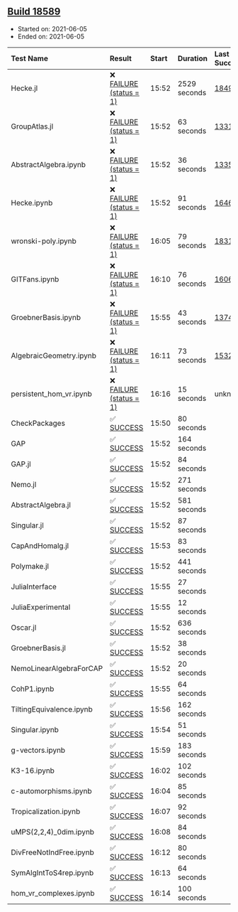 ## [Build 18589](https://oscarci.mathematik.uni-kl.de/job/oscar/18589/)

* Started on: 2021-06-05
* Ended on: 2021-06-05

| Test Name    | Result | Start | Duration | Last Success | First Failure |
|:-------------|:-------|:------|:---------|:-------------|:--------------|
| Hecke.jl | ❌ [FAILURE (status = 1)](https://oscarci.mathematik.uni-kl.de/job/oscar/18589/artifact/logs/build-18589/Hecke.jl.log) | 15:52 | 2529 seconds | [18490](https://oscarci.mathematik.uni-kl.de/job/oscar/18490/) | [18491](https://oscarci.mathematik.uni-kl.de/job/oscar/18491/) |
| GroupAtlas.jl | ❌ [FAILURE (status = 1)](https://oscarci.mathematik.uni-kl.de/job/oscar/18589/artifact/logs/build-18589/GroupAtlas.jl.log) | 15:52 | 63 seconds | [13311](https://oscarci.mathematik.uni-kl.de/job/oscar/13311/) | [13312](https://oscarci.mathematik.uni-kl.de/job/oscar/13312/) |
| AbstractAlgebra.ipynb | ❌ [FAILURE (status = 1)](https://oscarci.mathematik.uni-kl.de/job/oscar/18589/artifact/logs/build-18589/AbstractAlgebra.ipynb.log) | 15:52 | 36 seconds | [13355](https://oscarci.mathematik.uni-kl.de/job/oscar/13355/) | [13356](https://oscarci.mathematik.uni-kl.de/job/oscar/13356/) |
| Hecke.ipynb | ❌ [FAILURE (status = 1)](https://oscarci.mathematik.uni-kl.de/job/oscar/18589/artifact/logs/build-18589/Hecke.ipynb.log) | 15:52 | 91 seconds | [16463](https://oscarci.mathematik.uni-kl.de/job/oscar/16463/) | [16464](https://oscarci.mathematik.uni-kl.de/job/oscar/16464/) |
| wronski-poly.ipynb | ❌ [FAILURE (status = 1)](https://oscarci.mathematik.uni-kl.de/job/oscar/18589/artifact/logs/build-18589/wronski-poly.ipynb.log) | 16:05 | 79 seconds | [18314](https://oscarci.mathematik.uni-kl.de/job/oscar/18314/) | [18315](https://oscarci.mathematik.uni-kl.de/job/oscar/18315/) |
| GITFans.ipynb | ❌ [FAILURE (status = 1)](https://oscarci.mathematik.uni-kl.de/job/oscar/18589/artifact/logs/build-18589/GITFans.ipynb.log) | 16:10 | 76 seconds | [16068](https://oscarci.mathematik.uni-kl.de/job/oscar/16068/) | [16069](https://oscarci.mathematik.uni-kl.de/job/oscar/16069/) |
| GroebnerBasis.ipynb | ❌ [FAILURE (status = 1)](https://oscarci.mathematik.uni-kl.de/job/oscar/18589/artifact/logs/build-18589/GroebnerBasis.ipynb.log) | 15:55 | 43 seconds | [13748](https://oscarci.mathematik.uni-kl.de/job/oscar/13748/) | [13749](https://oscarci.mathematik.uni-kl.de/job/oscar/13749/) |
| AlgebraicGeometry.ipynb | ❌ [FAILURE (status = 1)](https://oscarci.mathematik.uni-kl.de/job/oscar/18589/artifact/logs/build-18589/AlgebraicGeometry.ipynb.log) | 16:11 | 73 seconds | [15322](https://oscarci.mathematik.uni-kl.de/job/oscar/15322/) | [15323](https://oscarci.mathematik.uni-kl.de/job/oscar/15323/) |
| persistent_hom_vr.ipynb | ❌ [FAILURE (status = 1)](https://oscarci.mathematik.uni-kl.de/job/oscar/18589/artifact/logs/build-18589/persistent_hom_vr.ipynb.log) | 16:16 | 15 seconds | unknown | unknown |
| CheckPackages | ✅ [SUCCESS](https://oscarci.mathematik.uni-kl.de/job/oscar/18589/artifact/logs/build-18589/CheckPackages.log) | 15:50 | 80 seconds |  |  |
| GAP | ✅ [SUCCESS](https://oscarci.mathematik.uni-kl.de/job/oscar/18589/artifact/logs/build-18589/GAP.log) | 15:52 | 164 seconds |  |  |
| GAP.jl | ✅ [SUCCESS](https://oscarci.mathematik.uni-kl.de/job/oscar/18589/artifact/logs/build-18589/GAP.jl.log) | 15:52 | 84 seconds |  |  |
| Nemo.jl | ✅ [SUCCESS](https://oscarci.mathematik.uni-kl.de/job/oscar/18589/artifact/logs/build-18589/Nemo.jl.log) | 15:52 | 271 seconds |  |  |
| AbstractAlgebra.jl | ✅ [SUCCESS](https://oscarci.mathematik.uni-kl.de/job/oscar/18589/artifact/logs/build-18589/AbstractAlgebra.jl.log) | 15:52 | 581 seconds |  |  |
| Singular.jl | ✅ [SUCCESS](https://oscarci.mathematik.uni-kl.de/job/oscar/18589/artifact/logs/build-18589/Singular.jl.log) | 15:52 | 87 seconds |  |  |
| CapAndHomalg.jl | ✅ [SUCCESS](https://oscarci.mathematik.uni-kl.de/job/oscar/18589/artifact/logs/build-18589/CapAndHomalg.jl.log) | 15:53 | 83 seconds |  |  |
| Polymake.jl | ✅ [SUCCESS](https://oscarci.mathematik.uni-kl.de/job/oscar/18589/artifact/logs/build-18589/Polymake.jl.log) | 15:52 | 441 seconds |  |  |
| JuliaInterface | ✅ [SUCCESS](https://oscarci.mathematik.uni-kl.de/job/oscar/18589/artifact/logs/build-18589/JuliaInterface.log) | 15:55 | 27 seconds |  |  |
| JuliaExperimental | ✅ [SUCCESS](https://oscarci.mathematik.uni-kl.de/job/oscar/18589/artifact/logs/build-18589/JuliaExperimental.log) | 15:55 | 12 seconds |  |  |
| Oscar.jl | ✅ [SUCCESS](https://oscarci.mathematik.uni-kl.de/job/oscar/18589/artifact/logs/build-18589/Oscar.jl.log) | 15:52 | 636 seconds |  |  |
| GroebnerBasis.jl | ✅ [SUCCESS](https://oscarci.mathematik.uni-kl.de/job/oscar/18589/artifact/logs/build-18589/GroebnerBasis.jl.log) | 15:52 | 38 seconds |  |  |
| NemoLinearAlgebraForCAP | ✅ [SUCCESS](https://oscarci.mathematik.uni-kl.de/job/oscar/18589/artifact/logs/build-18589/NemoLinearAlgebraForCAP.log) | 15:52 | 20 seconds |  |  |
| CohP1.ipynb | ✅ [SUCCESS](https://oscarci.mathematik.uni-kl.de/job/oscar/18589/artifact/logs/build-18589/CohP1.ipynb.log) | 15:55 | 64 seconds |  |  |
| TiltingEquivalence.ipynb | ✅ [SUCCESS](https://oscarci.mathematik.uni-kl.de/job/oscar/18589/artifact/logs/build-18589/TiltingEquivalence.ipynb.log) | 15:56 | 162 seconds |  |  |
| Singular.ipynb | ✅ [SUCCESS](https://oscarci.mathematik.uni-kl.de/job/oscar/18589/artifact/logs/build-18589/Singular.ipynb.log) | 15:54 | 51 seconds |  |  |
| g-vectors.ipynb | ✅ [SUCCESS](https://oscarci.mathematik.uni-kl.de/job/oscar/18589/artifact/logs/build-18589/g-vectors.ipynb.log) | 15:59 | 183 seconds |  |  |
| K3-16.ipynb | ✅ [SUCCESS](https://oscarci.mathematik.uni-kl.de/job/oscar/18589/artifact/logs/build-18589/K3-16.ipynb.log) | 16:02 | 102 seconds |  |  |
| c-automorphisms.ipynb | ✅ [SUCCESS](https://oscarci.mathematik.uni-kl.de/job/oscar/18589/artifact/logs/build-18589/c-automorphisms.ipynb.log) | 16:04 | 85 seconds |  |  |
| Tropicalization.ipynb | ✅ [SUCCESS](https://oscarci.mathematik.uni-kl.de/job/oscar/18589/artifact/logs/build-18589/Tropicalization.ipynb.log) | 16:07 | 92 seconds |  |  |
| uMPS(2,2,4)_0dim.ipynb | ✅ [SUCCESS](https://oscarci.mathematik.uni-kl.de/job/oscar/18589/artifact/logs/build-18589/uMPS-2-2-4-_0dim.ipynb.log) | 16:08 | 84 seconds |  |  |
| DivFreeNotIndFree.ipynb | ✅ [SUCCESS](https://oscarci.mathematik.uni-kl.de/job/oscar/18589/artifact/logs/build-18589/DivFreeNotIndFree.ipynb.log) | 16:12 | 80 seconds |  |  |
| SymAlgIntToS4rep.ipynb | ✅ [SUCCESS](https://oscarci.mathematik.uni-kl.de/job/oscar/18589/artifact/logs/build-18589/SymAlgIntToS4rep.ipynb.log) | 16:13 | 64 seconds |  |  |
| hom_vr_complexes.ipynb | ✅ [SUCCESS](https://oscarci.mathematik.uni-kl.de/job/oscar/18589/artifact/logs/build-18589/hom_vr_complexes.ipynb.log) | 16:14 | 100 seconds |  |  |
